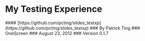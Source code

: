 # __My Testing Experience__

<div class="footer" markdown="1">
#### [https://github.com/pcting/slides_testxp](https://github.com/pcting/slides_testxp)
### By Patrick Ting
### OneScreen
### August 23, 2012
### Version 0.1.7
</div>
